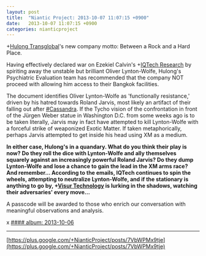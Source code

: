 ```yaml
---
layout: post
title:  "Niantic Project: 2013-10-07 11:07:15 +0900"
date:   2013-10-07 11:07:15 +0900
categories: nianticproject
---
```

+[Hulong Transglobal](https://plus.google.com/107849663787965375687 "")'s new company motto: Between a Rock and a Hard Place.

Having effectively declared war on Ezekiel Calvin's +[IQTech Research](https://plus.google.com/108020987035258478791 "") by spiriting away the unstable but brilliant Oliver Lynton-Wolfe, Hulong's Psychiatric Evaluation team has recommended that the company NOT proceed with allowing him access to their Bangkok facilities.

The document identifies Oliver Lynton-Wolfe as 'functionally resistance,' driven by his hatred towards Roland Jarvis, most likely an artifact of their falling out after [#Cassandra](https://plus.google.com/s/%23Cassandra ""). If the Tycho vision of the confrontation in front of the Jürgen Weber statue in Washington D.C. from some weeks ago is to be taken literally, Jarvis may in fact have attempted to kill Lynton-Wolfe with a forceful strike of weaponized Exotic Matter. If taken metaphorically, perhaps Jarvis attempted to get inside his head using XM as a medium.

**In either case, Hulong's in a quandary. What do you think their play is now? Do they roll the dice with Lynton-Wolfe and ally themselves squarely against an increasingly powerful Roland Jarvis? Do they dump Lynton-Wolfe and lose a chance to gain the lead in the XM arms race? And remember... According to the emails, IQTech continues to spin the wheels, attempting to neutralize Lynton-Wolfe, and if the stationary is anything to go by, ****+[Visur Technology](https://plus.google.com/115880454950193571355 "")**** is lurking in the shadows, watching their adversaries' every move...**

A passcode will be awarded to those who enrich our conversation with meaningful observations and analysis.

x
[#### album: 2013-10-06](https://plus.sandbox.google.com/photos/105211554081025512763/albums/5931828359018827905 "")
- - -
[https://plus.google.com/+NianticProject/posts/7VbWPMx9tje](https://plus.google.com/+NianticProject/posts/7VbWPMx9tje)
